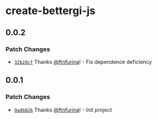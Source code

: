 # create-bettergi-js

## 0.0.2

### Patch Changes

- [`32b2dcf`](https://github.com/ftnfurina/bettergi-js/commit/32b2dcf4e36a3ebf996f83d7112704e4d83351de) Thanks [@ftnfurina](https://github.com/ftnfurina)! - Fix dependence deficiency

## 0.0.1

### Patch Changes

- [`9ad6826`](https://github.com/ftnfurina/bettergi-js/commit/9ad68269f4854a2c6930c0b03444825d0e28acc5) Thanks [@ftnfurina](https://github.com/ftnfurina)! - Init project
